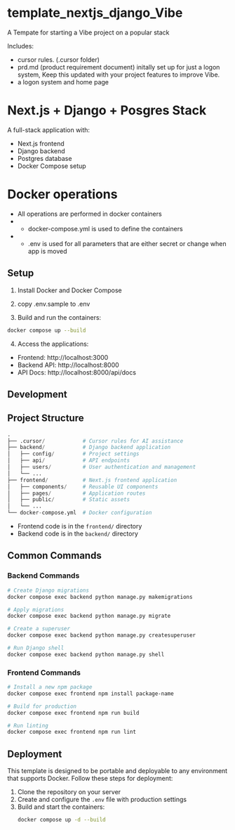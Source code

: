# template_nextjs_django_Vibe
A Tempate for starting a Vibe project on a popular stack

Includes:
- cursor rules. (.cursor folder)
- prd.md (product requirement document) initally set up for just a logon system, Keep this updated with your project features to improve Vibe. 
- a logon system and home page

# Next.js + Django + Posgres Stack

A full-stack application with:
- Next.js frontend
- Django backend
- Postgres database
- Docker Compose setup

# Docker operations
- All operations are performed in docker containers
- - docker-compose.yml is used to define the containers
- - .env is used for all parameters that are either secret or change when app is moved

## Setup

1. Install Docker and Docker Compose

2. copy .env.sample to .env

3. Build and run the containers:
```bash
docker compose up --build
```

4. Access the applications:
- Frontend: http://localhost:3000
- Backend API: http://localhost:8000
- API Docs: http://localhost:8000/api/docs

## Development

## Project Structure

```python
.
├── .cursor/            # Cursor rules for AI assistance
├── backend/            # Django backend application
│   ├── config/         # Project settings
│   ├── api/            # API endpoints
│   ├── users/          # User authentication and management
│   └── ...
├── frontend/           # Next.js frontend application
│   ├── components/     # Reusable UI components
│   ├── pages/          # Application routes
│   ├── public/         # Static assets
│   └── ...
└── docker-compose.yml  # Docker configuration
```

- Frontend code is in the `frontend/` directory
- Backend code is in the `backend/` directory

## Common Commands

### Backend Commands

```bash
# Create Django migrations
docker compose exec backend python manage.py makemigrations

# Apply migrations
docker compose exec backend python manage.py migrate

# Create a superuser
docker compose exec backend python manage.py createsuperuser

# Run Django shell
docker compose exec backend python manage.py shell
```

### Frontend Commands

```bash
# Install a new npm package
docker compose exec frontend npm install package-name

# Build for production
docker compose exec frontend npm run build

# Run linting
docker compose exec frontend npm run lint
```

## Deployment

This template is designed to be portable and deployable to any environment that supports Docker. Follow these steps for deployment:

1. Clone the repository on your server
2. Create and configure the `.env` file with production settings
3. Build and start the containers:
   ```bash
   docker compose up -d --build
   ```


